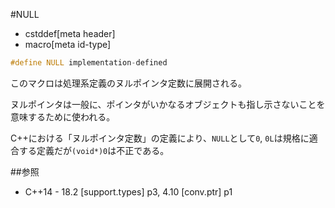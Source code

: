 #NULL
* cstddef[meta header]
* macro[meta id-type]

```cpp
#define NULL implementation-defined
```

このマクロは処理系定義のヌルポインタ定数に展開される。

ヌルポインタは一般に、ポインタがいかなるオブジェクトも指し示さないことを意味するために使われる。

C++における「ヌルポインタ定数」の定義により、`NULL`として`0`, `0L`は規格に適合する定義だが`(void*)0`は不正である。


##参照
- C++14 - 18.2 [support.types] p3, 4.10 [conv.ptr] p1
